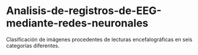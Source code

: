 # Analisis-de-registros-de-EEG-mediante-redes-neuronales
Clasificación de imágenes procedentes de lecturas encefalográficas en seis categorías diferentes.
